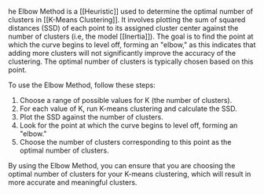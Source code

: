 he Elbow Method is a [[Heuristic]] used to determine the optimal number of clusters in [[K-Means Clustering]]. It involves plotting the sum of squared distances (SSD) of each point to its assigned cluster center against the number of clusters (i.e, the model [[Inertia]]). The goal is to find the point at which the curve begins to level off, forming an "elbow," as this indicates that adding more clusters will not significantly improve the accuracy of the clustering. The optimal number of clusters is typically chosen based on this point.

To use the Elbow Method, follow these steps:

1. Choose a range of possible values for K (the number of clusters).
2. For each value of K, run K-means clustering and calculate the SSD.
3. Plot the SSD against the number of clusters.
4. Look for the point at which the curve begins to level off, forming an "elbow."
5. Choose the number of clusters corresponding to this point as the optimal number of clusters.

By using the Elbow Method, you can ensure that you are choosing the optimal number of clusters for your K-means clustering, which will result in more accurate and meaningful clusters.